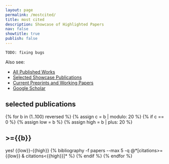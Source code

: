```yaml
---
layout: page
permalink: /mostcited/
title: most cited
description: Showcase of Highlighted Papers
nav: false
showtitle: true
publish: false
---
```

`TODO: fixing bugs`


Also see:
- [All Published Works](/publications)
- [Selected Showcase Publications](/showcase)
- [Current Preprints and Working Papers](/preprints)
- [Google Scholar](https://scholar.google.ca/citations?user=eL_y80EAAAAJ)


<h2>selected publications</h2>
<div class="publications by year">
{% for b in (1..100) reversed %}
  {% assign c = b | modulo: 20 %}
    {% if c == 0 %}
      {% assign low = b %}
      {% assign high = b | plus: 20 %}
      <h2 class="year">>={{b}}</h2>
      yes! {{low}}-{{high}}
      {% bibliography -f papers --max 5 -q @*[citations>={{low}} & citations<{{high}}]* %}
    {% endif %}
{% endfor %}
</div> 

